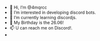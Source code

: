 - 👋 Hi, I’m @4mqrcc
- 👀 I’m interested in developing discord bots.
- 🌱 I’m currently learning discordjs.
- 💞️ My Birthday is the 26.06!
- 📫 U can reach me on Discord!.
- 
